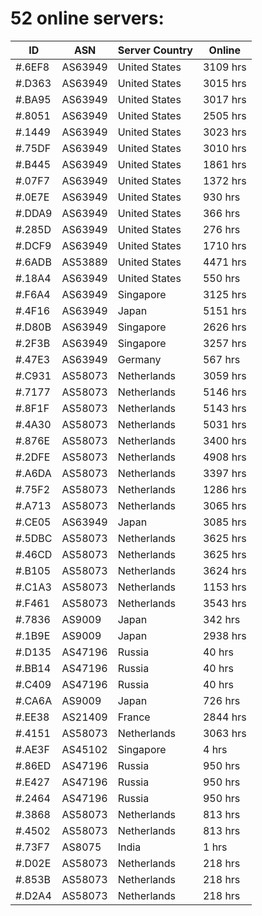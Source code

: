 # 52 online servers:

| ID | ASN | Server Country | Online |
| ------ | ------ | ------ | ------ |
| #.6EF8 | AS63949 | United States | 3109 hrs |
| #.D363 | AS63949 | United States | 3015 hrs |
| #.BA95 | AS63949 | United States | 3017 hrs |
| #.8051 | AS63949 | United States | 2505 hrs |
| #.1449 | AS63949 | United States | 3023 hrs |
| #.75DF | AS63949 | United States | 3010 hrs |
| #.B445 | AS63949 | United States | 1861 hrs |
| #.07F7 | AS63949 | United States | 1372 hrs |
| #.0E7E | AS63949 | United States | 930 hrs |
| #.DDA9 | AS63949 | United States | 366 hrs |
| #.285D | AS63949 | United States | 276 hrs |
| #.DCF9 | AS63949 | United States | 1710 hrs |
| #.6ADB | AS53889 | United States | 4471 hrs |
| #.18A4 | AS63949 | United States | 550 hrs |
| #.F6A4 | AS63949 | Singapore | 3125 hrs |
| #.4F16 | AS63949 | Japan | 5151 hrs |
| #.D80B | AS63949 | Singapore | 2626 hrs |
| #.2F3B | AS63949 | Singapore | 3257 hrs |
| #.47E3 | AS63949 | Germany | 567 hrs |
| #.C931 | AS58073 | Netherlands | 3059 hrs |
| #.7177 | AS58073 | Netherlands | 5146 hrs |
| #.8F1F | AS58073 | Netherlands | 5143 hrs |
| #.4A30 | AS58073 | Netherlands | 5031 hrs |
| #.876E | AS58073 | Netherlands | 3400 hrs |
| #.2DFE | AS58073 | Netherlands | 4908 hrs |
| #.A6DA | AS58073 | Netherlands | 3397 hrs |
| #.75F2 | AS58073 | Netherlands | 1286 hrs |
| #.A713 | AS58073 | Netherlands | 3065 hrs |
| #.CE05 | AS63949 | Japan | 3085 hrs |
| #.5DBC | AS58073 | Netherlands | 3625 hrs |
| #.46CD | AS58073 | Netherlands | 3625 hrs |
| #.B105 | AS58073 | Netherlands | 3624 hrs |
| #.C1A3 | AS58073 | Netherlands | 1153 hrs |
| #.F461 | AS58073 | Netherlands | 3543 hrs |
| #.7836 | AS9009 | Japan | 342 hrs |
| #.1B9E | AS9009 | Japan | 2938 hrs |
| #.D135 | AS47196 | Russia | 40 hrs |
| #.BB14 | AS47196 | Russia | 40 hrs |
| #.C409 | AS47196 | Russia | 40 hrs |
| #.CA6A | AS9009 | Japan | 726 hrs |
| #.EE38 | AS21409 | France | 2844 hrs |
| #.4151 | AS58073 | Netherlands | 3063 hrs |
| #.AE3F | AS45102 | Singapore | 4 hrs |
| #.86ED | AS47196 | Russia | 950 hrs |
| #.E427 | AS47196 | Russia | 950 hrs |
| #.2464 | AS47196 | Russia | 950 hrs |
| #.3868 | AS58073 | Netherlands | 813 hrs |
| #.4502 | AS58073 | Netherlands | 813 hrs |
| #.73F7 | AS8075 | India | 1 hrs |
| #.D02E | AS58073 | Netherlands | 218 hrs |
| #.853B | AS58073 | Netherlands | 218 hrs |
| #.D2A4 | AS58073 | Netherlands | 218 hrs |

